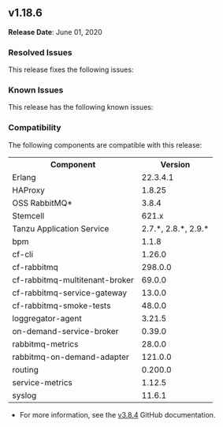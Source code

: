 ## <a id="1-18-6"></a> v1.18.6

**Release Date**: June 01, 2020

### Resolved Issues

This release fixes the following issues:


### Known Issues

This release has the following known issues:


### Compatibility

The following components are compatible with this release:

<table class="nice"> <th>Component</th> <th>Version</th> 	<tr>
		<td>Erlang</td>
		<td>22.3.4.1</td>
	</tr>
	<tr>
		<td>HAProxy</td>
		<td>1.8.25</td>
	</tr>
	<tr>
		<td>OSS RabbitMQ*</td>
		<td>3.8.4</td>
	</tr>
	<tr>
		<td>Stemcell</td>
		<td>621.x</td>
	</tr>
	<tr>
		<td>Tanzu Application Service</td>
		<td>2.7.*, 2.8.*, 2.9.*</td>
	</tr>
	<tr>
		<td>bpm</td>
		<td>1.1.8</td>
	</tr>
	<tr>
		<td>cf-cli</td>
		<td>1.26.0</td>
	</tr>
	<tr>
		<td>cf-rabbitmq</td>
		<td>298.0.0</td>
	</tr>
	<tr>
		<td>cf-rabbitmq-multitenant-broker</td>
		<td>69.0.0</td>
	</tr>
	<tr>
		<td>cf-rabbitmq-service-gateway</td>
		<td>13.0.0</td>
	</tr>
	<tr>
		<td>cf-rabbitmq-smoke-tests</td>
		<td>48.0.0</td>
	</tr>
	<tr>
		<td>loggregator-agent</td>
		<td>3.21.5</td>
	</tr>
	<tr>
		<td>on-demand-service-broker</td>
		<td>0.39.0</td>
	</tr>
	<tr>
		<td>rabbitmq-metrics</td>
		<td>28.0.0</td>
	</tr>
	<tr>
		<td>rabbitmq-on-demand-adapter</td>
		<td>121.0.0</td>
	</tr>
	<tr>
		<td>routing</td>
		<td>0.200.0</td>
	</tr>
	<tr>
		<td>service-metrics</td>
		<td>1.12.5</td>
	</tr>
	<tr>
		<td>syslog</td>
		<td>11.6.1</td>
	</tr></table>

* For more information, see the <a href="https://github.com/rabbitmq/rabbitmq-server/releases/tag/v3.8.4">v3.8.4</a> GitHub documentation.
